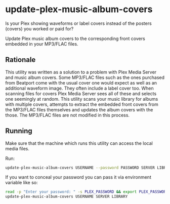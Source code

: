 # update-plex-music-album-covers

Is your Plex showing waveforms or label covers instead of the posters (covers) you worked or paid for?

Update Plex music album covers to the corresponding front covers embedded in your MP3/FLAC files.

## Rationale

This utility was written as a solution to a problem with Plex Media Server and music album covers.
Some MP3/FLAC files such as the ones purchased from Beatport come with the usual cover one would expect
as well as an additional waveform image. They often include a label cover too.
When scanning files for covers Plex Media Server sees all of these and selects one seemingly
at random. This utility scans your music library for albums with multiple covers, attempts
to extract the embedded front covers from the MP3/FLAC files themselves and updates the album
covers with the those. The MP3/FLAC files are not modified in this process.

## Running
Make sure that the machine which runs this utility can access the local media files. 

Run:
```bash
update-plex-music-album-covers USERNAME --password PASSWORD SERVER LIBRARY
```

If you want to conceal your password you can pass it via environment variable like so:
```bash
read -p "Enter your password: " -s PLEX_PASSWORD && export PLEX_PASSWORD
update-plex-music-album-covers USERNAME SERVER LIBRARY
```
